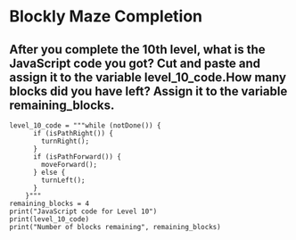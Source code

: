 # Blockly Maze Completion

## After you complete the 10th level, what is the JavaScript code you got? Cut and paste and assign it to the variable level_10_code.How many blocks did you have left? Assign it to the variable remaining_blocks.

```
level_10_code = """while (notDone()) {
      if (isPathRight()) {
        turnRight();
      }
      if (isPathForward()) {
        moveForward();
      } else {
        turnLeft();
      }
    }"""
remaining_blocks = 4
print("JavaScript code for Level 10")
print(level_10_code)
print("Number of blocks remaining", remaining_blocks)
```
